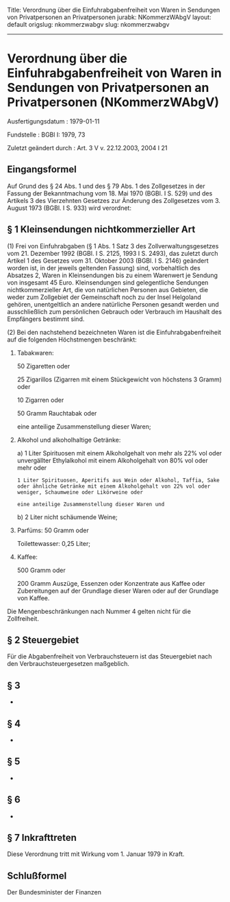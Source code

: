Title: Verordnung über die Einfuhrabgabenfreiheit von Waren in Sendungen von Privatpersonen
  an Privatpersonen
jurabk: NKommerzWAbgV
layout: default
origslug: nkommerzwabgv
slug: nkommerzwabgv

---

# Verordnung über die Einfuhrabgabenfreiheit von Waren in Sendungen von Privatpersonen an Privatpersonen (NKommerzWAbgV)

Ausfertigungsdatum
:   1979-01-11

Fundstelle
:   BGBl I: 1979, 73

Zuletzt geändert durch
:   Art. 3 V v. 22.12.2003, 2004 I 21


## Eingangsformel

Auf Grund des § 24 Abs. 1 und des § 79 Abs. 1 des Zollgesetzes in der
Fassung der Bekanntmachung vom 18. Mai 1970 (BGBl. I S. 529) und des
Artikels 3 des Vierzehnten Gesetzes zur Änderung des Zollgesetzes vom
3\. August 1973 (BGBl. I S. 933) wird verordnet:


## § 1 Kleinsendungen nichtkommerzieller Art

(1) Frei von Einfuhrabgaben (§ 1 Abs. 1 Satz 3 des
Zollverwaltungsgesetzes vom 21. Dezember 1992 (BGBl. I S. 2125, 1993 I
S. 2493), das zuletzt durch Artikel 1 des Gesetzes vom 31. Oktober
2003 (BGBl. I S. 2146) geändert worden ist, in der jeweils geltenden
Fassung) sind, vorbehaltlich des Absatzes 2, Waren in Kleinsendungen
bis zu einem Warenwert je Sendung von insgesamt 45 Euro.
Kleinsendungen sind gelegentliche Sendungen nichtkommerzieller Art,
die von natürlichen Personen aus Gebieten, die weder zum Zollgebiet
der Gemeinschaft noch zu der Insel Helgoland gehören, unentgeltlich an
andere natürliche Personen gesandt werden und ausschließlich zum
persönlichen Gebrauch oder Verbrauch im Haushalt des Empfängers
bestimmt sind.

(2) Bei den nachstehend bezeichneten Waren ist die
Einfuhrabgabenfreiheit auf die folgenden Höchstmengen beschränkt:

1.  Tabakwaren:

    50  Zigaretten oder


    25  Zigarillos (Zigarren mit einem Stückgewicht von höchstens 3 Gramm)
        oder


    10  Zigarren oder


    50  Gramm Rauchtabak oder




    eine anteilige Zusammenstellung dieser Waren;


2.  Alkohol und alkoholhaltige Getränke:

    a)  1 Liter Spirituosen mit einem Alkoholgehalt von mehr als 22% vol oder
        unvergällter Ethylalkohol mit einem Alkoholgehalt von 80% vol oder
        mehr oder

        1 Liter Spirituosen, Aperitifs aus Wein oder Alkohol, Taffia, Sake
        oder ähnliche Getränke mit einem Alkoholgehalt von 22% vol oder
        weniger, Schaumweine oder Likörweine oder

        eine anteilige Zusammenstellung dieser Waren und


    b)  2 Liter nicht schäumende Weine;





3.  Parfüms: 50 Gramm oder

    Toilettewasser: 0,25 Liter;


4.  Kaffee:

    500 Gramm oder

    200 Gramm Auszüge, Essenzen oder Konzentrate aus Kaffee oder
    Zubereitungen auf der Grundlage dieser Waren oder auf der Grundlage
    von Kaffee.



Die Mengenbeschränkungen nach Nummer 4 gelten nicht für die
Zollfreiheit.


## § 2 Steuergebiet

Für die Abgabenfreiheit von Verbrauchsteuern ist das Steuergebiet nach
den Verbrauchsteuergesetzen maßgeblich.


## § 3

-


## § 4

-


## § 5

-


## § 6

-


## § 7 Inkrafttreten

Diese Verordnung tritt mit Wirkung vom 1. Januar 1979 in Kraft.


## Schlußformel

Der Bundesminister der Finanzen


